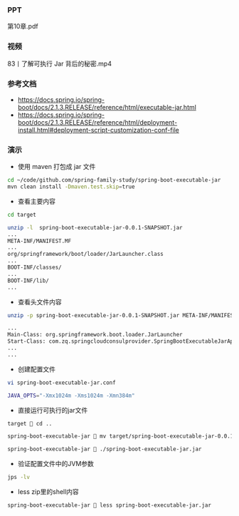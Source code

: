 ### PPT
第10章.pdf

### 视频
83丨了解可执行 Jar 背后的秘密.mp4

### 参考文档
* https://docs.spring.io/spring-boot/docs/2.1.3.RELEASE/reference/html/executable-jar.html
* https://docs.spring.io/spring-boot/docs/2.1.3.RELEASE/reference/html/deployment-install.html#deployment-script-customization-conf-file

### 演示
* 使用 maven 打包成 jar 文件
```bash
cd ~/code/github.com/spring-family-study/spring-boot-executable-jar
mvn clean install -Dmaven.test.skip=true
```
* 查看主要内容
```bash
cd target

unzip -l  spring-boot-executable-jar-0.0.1-SNAPSHOT.jar
...
META-INF/MANIFEST.MF
...
org/springframework/boot/loader/JarLauncher.class
...
BOOT-INF/classes/
...
BOOT-INF/lib/
...
```

* 查看头文件内容
```bash
unzip -p spring-boot-executable-jar-0.0.1-SNAPSHOT.jar META-INF/MANIFEST.MF

...
Main-Class: org.springframework.boot.loader.JarLauncher
Start-Class: com.zq.springcloudconsulprovider.SpringBootExecutableJarApp
...
...
```

* 创建配置文件
```bash
vi spring-boot-executable-jar.conf

JAVA_OPTS="-Xmx1024m -Xms1024m -Xmn384m"
```

* 直接运行可执行的jar文件
```bash
target  cd ..

spring-boot-executable-jar  mv target/spring-boot-executable-jar-0.0.1-SNAPSHOT.jar ./spring-boot-executable-jar.jar

spring-boot-executable-jar  ./spring-boot-executable-jar.jar
```

* 验证配置文件中的JVM参数
```bash
jps -lv
```

* less zip里的shell内容
```bash
spring-boot-executable-jar  less spring-boot-executable-jar.jar
```